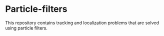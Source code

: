 # Particle-filters
This repository contains tracking and localization problems that are solved using particle filters. 
